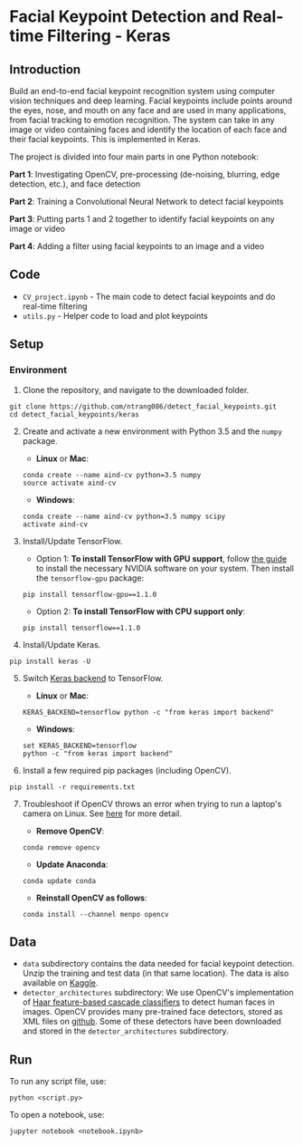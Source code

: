 # Facial Keypoint Detection and Real-time Filtering - Keras

## Introduction

Build an end-to-end facial keypoint recognition system using computer vision techniques and deep learning. Facial keypoints include points around the eyes, nose, and mouth on any face and are used in many applications, from facial tracking to emotion recognition. The system can take in any image or video containing faces and identify the location of each face and their facial keypoints. This is implemented in Keras.

The project is divided into four main parts in one Python notebook:

__Part 1__: Investigating OpenCV, pre-processing (de-noising, blurring, edge detection, etc.), and face detection

__Part 2__: Training a Convolutional Neural Network to detect facial keypoints

__Part 3__: Putting parts 1 and 2 together to identify facial keypoints on any image or video

__Part 4__: Adding a filter using facial keypoints to an image and a video


## Code

* `CV_project.ipynb` - The main code to detect facial keypoints and do real-time filtering
* `utils.py` - Helper code to load and plot keypoints

## Setup

### Environment

1. Clone the repository, and navigate to the downloaded folder.

```
git clone https://github.com/ntrang086/detect_facial_keypoints.git
cd detect_facial_keypoints/keras
```

2. Create and activate a new environment with Python 3.5 and the `numpy` package.

	- __Linux__ or __Mac__: 
	```
	conda create --name aind-cv python=3.5 numpy
	source activate aind-cv
	```
	- __Windows__: 
	```
	conda create --name aind-cv python=3.5 numpy scipy
	activate aind-cv
	```

3. Install/Update TensorFlow.

	- Option 1: __To install TensorFlow with GPU support__, follow [the guide](https://www.tensorflow.org/install/) to install the necessary NVIDIA software on your system. Then install the `tensorflow-gpu` package:
	```
	pip install tensorflow-gpu==1.1.0
	```
	- Option 2: __To install TensorFlow with CPU support only__:
	```
	pip install tensorflow==1.1.0
	```

4. Install/Update Keras.

```
pip install keras -U
```

5. Switch [Keras backend](https://keras.io/backend/) to TensorFlow.

	- __Linux__ or __Mac__: 
	```
	KERAS_BACKEND=tensorflow python -c "from keras import backend"
	```
	- __Windows__: 
	```
	set KERAS_BACKEND=tensorflow
	python -c "from keras import backend"
	```

6. Install a few required pip packages (including OpenCV).

```
pip install -r requirements.txt
```

7. Troubleshoot if OpenCV throws an error when trying to run a laptop's camera on Linux. See [here](https://stackoverflow.com/questions/40207011/opencv-not-working-properly-with-python-on-linux-with-anaconda-getting-error-th?answertab=votes#tab-top) for more detail.

	- __Remove OpenCV__:
	```
	conda remove opencv
	```
	- __Update Anaconda__: 
	```
	conda update conda
	```
	- __Reinstall OpenCV as follows__: 
	```
	conda install --channel menpo opencv
	```

## Data

* `data` subdirectory contains the data needed for facial keypoint detection. Unzip the training and test data (in that same location). The data is also available on [Kaggle](https://www.kaggle.com/c/facial-keypoints-detection/data).
* `detector_architectures` subdirectory: We use OpenCV's implementation of [Haar feature-based cascade classifiers]((http://docs.opencv.org/trunk/d7/d8b/tutorial_py_face_detection.html)) to detect human faces in images. OpenCV provides many pre-trained face detectors, stored as XML files on [github](https://github.com/opencv/opencv/tree/master/data/haarcascades). Some of these detectors have been downloaded and stored in the `detector_architectures` subdirectory.

## Run

To run any script file, use:

`python <script.py>`

To open a notebook, use:

`jupyter notebook <notebook.ipynb>`


